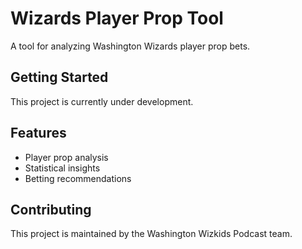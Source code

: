 # Wizards Player Prop Tool

A tool for analyzing Washington Wizards player prop bets.

## Getting Started

This project is currently under development.

## Features

- Player prop analysis
- Statistical insights
- Betting recommendations

## Contributing

This project is maintained by the Washington Wizkids Podcast team.
